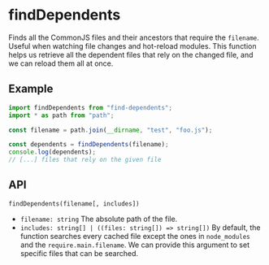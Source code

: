 # findDependents

Finds all the CommonJS files and their ancestors that require the `filename`.
Useful when watching file changes and hot-reload modules. This function helps
us retrieve all the dependent files that rely on the changed file, and we can
reload them all at once.

## Example

```js
import findDependents from "find-dependents";
import * as path from "path";

const filename = path.join(__dirname, "test", "foo.js");

const dependents = findDependents(filename);
console.log(dependents);
// [...] files that rely on the given file
```

## API

`findDependents(filename[, includes])`

- `filename: string` The absolute path of the file.
- `includes: string[] | ((files: string[]) => string[])` By default, the
    function searches every cached file except the ones in `node_modules` and
    the `require.main.filename`. We can provide this argument to set specific
    files that can be searched.
